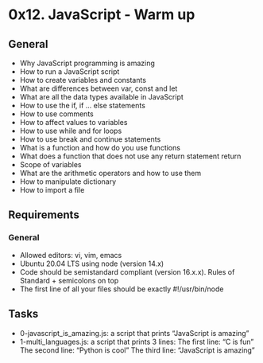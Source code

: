 # 0x12. JavaScript - Warm up

## General
- Why JavaScript programming is amazing
- How to run a JavaScript script
- How to create variables and constants
- What are differences between var, const and let
- What are all the data types available in JavaScript
- How to use the if, if ... else statements
- How to use comments
- How to affect values to variables
- How to use while and for loops
- How to use break and continue statements
- What is a function and how do you use functions
- What does a function that does not use any return statement return
- Scope of variables
- What are the arithmetic operators and how to use them
- How to manipulate dictionary
- How to import a file

## Requirements
### General
- Allowed editors: vi, vim, emacs
- Ubuntu 20.04 LTS using node (version 14.x)
- Code should be semistandard compliant (version 16.x.x). Rules of Standard + semicolons on top
- The first line of all your files should be exactly #!/usr/bin/node

## Tasks
- 0-javascript_is_amazing.js: a script that prints “JavaScript is amazing”
- 1-multi_languages.js:  a script that prints 3 lines:
	The first line: “C is fun”
	The second line: “Python is cool”
	The third line: “JavaScript is amazing”
